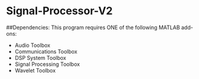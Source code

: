 # Signal-Processor-V2

##Dependencies:
This program requires ONE of the following MATLAB add-ons:
- Audio Toolbox
- Communications Toolbox
- DSP System Toolbox
- Signal Processing Toolbox
- Wavelet Toolbox
